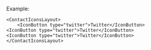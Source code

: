 Example:

	<ContactIconsLayout>
		<IconButton type="twitter">Twitter</IconButton>
    <IconButton type="twitter">Twitter</IconButton>
    <IconButton type="twitter">Twitter</IconButton>
	</ContactIconsLayout>
